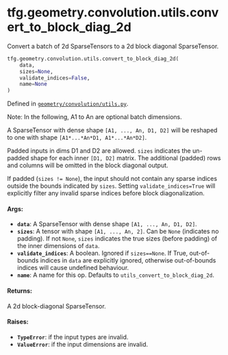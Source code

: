 <div itemscope itemtype="http://developers.google.com/ReferenceObject">
<meta itemprop="name" content="tfg.geometry.convolution.utils.convert_to_block_diag_2d" />
<meta itemprop="path" content="Stable" />
</div>

# tfg.geometry.convolution.utils.convert_to_block_diag_2d

Convert a batch of 2d SparseTensors to a 2d block diagonal SparseTensor.

```python
tfg.geometry.convolution.utils.convert_to_block_diag_2d(
    data,
    sizes=None,
    validate_indices=False,
    name=None
)
```

Defined in
[`geometry/convolution/utils.py`](https://github.com/tensorflow/graphics/blob/master/tensorflow_graphics/geometry/convolution/utils.py).

<!-- Placeholder for "Used in" -->

Note: In the following, A1 to An are optional batch dimensions.

A SparseTensor with dense shape `[A1, ..., An, D1, D2]` will be reshaped to one
with shape `[A1*...*An*D1, A1*...*An*D2]`.

Padded inputs in dims D1 and D2 are allowed. `sizes` indicates the un-padded
shape for each inner `[D1, D2]` matrix. The additional (padded) rows and columns
will be omitted in the block diagonal output.

If padded (`sizes != None`), the input should not contain any sparse indices
outside the bounds indicated by `sizes`. Setting `validate_indices=True` will
explicitly filter any invalid sparse indices before block diagonalization.

#### Args:

*   <b>`data`</b>: A SparseTensor with dense shape `[A1, ..., An, D1, D2]`.
*   <b>`sizes`</b>: A tensor with shape `[A1, ..., An, 2]`. Can be `None`
    (indicates no padding). If not `None`, `sizes` indicates the true sizes
    (before padding) of the inner dimensions of `data`.
*   <b>`validate_indices`</b>: A boolean. Ignored if `sizes==None`. If True,
    out-of-bounds indices in `data` are explicitly ignored, otherwise
    out-of-bounds indices will cause undefined behaviour.
*   <b>`name`</b>: A name for this op. Defaults to
    `utils_convert_to_block_diag_2d`.

#### Returns:

A 2d block-diagonal SparseTensor.

#### Raises:

*   <b>`TypeError`</b>: if the input types are invalid.
*   <b>`ValueError`</b>: if the input dimensions are invalid.
